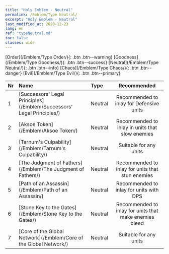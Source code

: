 ```yaml
---
title: "Holy Emblem - Neutral"
permalink: /Emblem/Type Neutral/
excerpt: "Holy Emblem - Neutral"
last_modified_at: 2020-12-23
lang: en
ref: "typeNeutral.md"
toc: false
classes: wide
---
```


  [Order](/Emblem/Type Order/){: .btn .btn--warning}   [Goodness](/Emblem/Type Goodness/){: .btn .btn--success}   [Neutral](/Emblem/Type Neutral/){: .btn .btn--info}   [Chaos](/Emblem/Type Chaos/){: .btn .btn--danger}   [Evil](/Emblem/Type Evil/){: .btn .btn--primary} 

  |  Nr  |             Name            |    Type    |   Recommended   |
  |:-----|:----------------------------|:-----------|:---------------:|
  | 1 | [Successors' Legal Principles](/Emblem/Successors' Legal Principles/) | Neutral | Recommended to inlay for Defensive units | 
  | 2 | [Aksoe Token](/Emblem/Aksoe Token/) | Neutral | Recommended to inlay in units that slow enemies | 
  | 3 | [Tarnum's Culpability](/Emblem/Tarnum's Culpability/) | Neutral | Suitable for any units | 
  | 4 | [The Judgment of Fathers](/Emblem/The Judgment of Fathers/) | Neutral | Recommended to inlay for units that stun enemies | 
  | 5 | [Path of an Assassin](/Emblem/Path of an Assassin/) | Neutral | Recommended to inlay for units with DPS | 
  | 6 | [Stone Key to the Gates](/Emblem/Stone Key to the Gates/) | Neutral | Recommended to inlay for units that make enemies bleed | 
  | 7 | [Core of the Global Network](/Emblem/Core of the Global Network/) | Neutral | Suitable for any units | 
